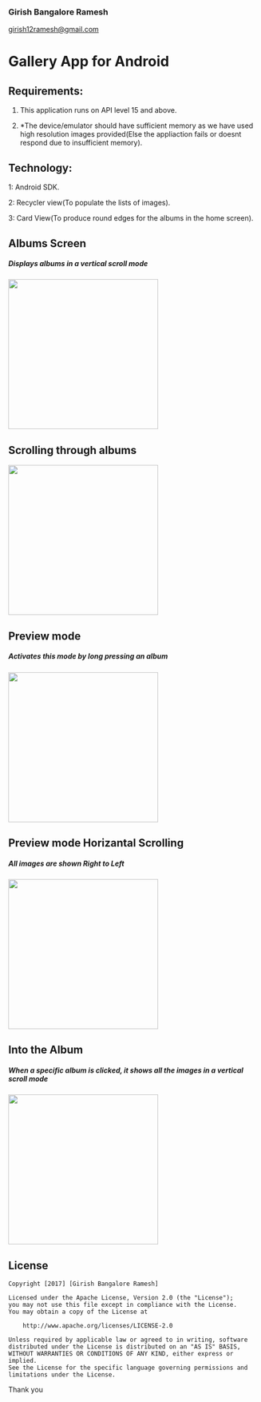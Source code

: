 ### Girish Bangalore Ramesh
girish12ramesh@gmail.com



# Gallery App for Android

## Requirements:

 1. This application runs on API level 15 and above.

 2. *The device/emulator should have sufficient memory as we have used high resolution images provided(Else the appliaction fails or doesnt respond due to insufficient memory).

## Technology:

 1: Android SDK.

 2: Recycler view(To populate the lists of images).

 3: Card View(To produce round edges for the albums in the home screen).






## Albums Screen
##### Displays albums in a vertical scroll mode

<img src="https://cloud.githubusercontent.com/assets/15712720/26745388/1b20d092-479f-11e7-917c-c68da0c81049.png" width="300">


## Scrolling through albums
<img src="https://cloud.githubusercontent.com/assets/15712720/26745390/1d7a7d2a-479f-11e7-8bb8-8006d35f0454.png" width="300">

## Preview mode
##### Activates this mode by long pressing an album
<img src="https://cloud.githubusercontent.com/assets/15712720/26745938/daa26dfc-47a1-11e7-8767-19f071e2e126.png" width="300">

## Preview mode Horizantal Scrolling
##### All images are shown Right to Left
<img src="https://cloud.githubusercontent.com/assets/15712720/26745967/09e6013c-47a2-11e7-8225-be9fda00cfd6.png" width="300">

## Into the Album
##### When a specific album is clicked, it shows all the images in a vertical scroll mode
<img src="https://cloud.githubusercontent.com/assets/15712720/26746007/30257242-47a2-11e7-8791-039c6e968c32.png" width="300">

## License

    Copyright [2017] [Girish Bangalore Ramesh]

    Licensed under the Apache License, Version 2.0 (the "License");
    you may not use this file except in compliance with the License.
    You may obtain a copy of the License at

        http://www.apache.org/licenses/LICENSE-2.0

    Unless required by applicable law or agreed to in writing, software
    distributed under the License is distributed on an "AS IS" BASIS,
    WITHOUT WARRANTIES OR CONDITIONS OF ANY KIND, either express or implied.
    See the License for the specific language governing permissions and
    limitations under the License.


Thank you





